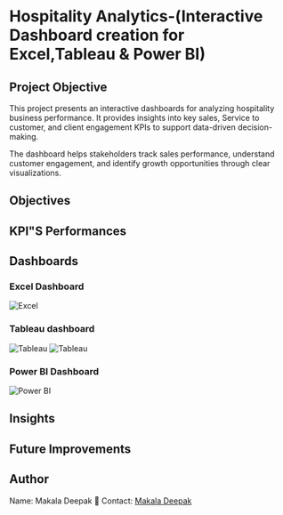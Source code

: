 # Hospitality Analytics-(Interactive Dashboard creation for Excel,Tableau & Power BI)
## Project Objective
This project presents an interactive dashboards for analyzing hospitality business performance.
It provides insights into key sales, Service to customer, and client engagement KPIs to support data-driven decision-making.

The dashboard helps stakeholders track sales performance, understand customer engagement, and identify growth opportunities through clear visualizations.
## Objectives

## KPI"S Performances

## Dashboards
### Excel Dashboard
  ![Excel]()
### Tableau dashboard
  ![Tableau]()
  ![Tableau]()
### Power BI Dashboard
  ![Power BI]()
## Insights

## Future Improvements

## Author
Name: Makala Deepak
📧 Contact: [Makala Deepak](https://www.linkedin.com/in/makala-deepak-63471425a/)
